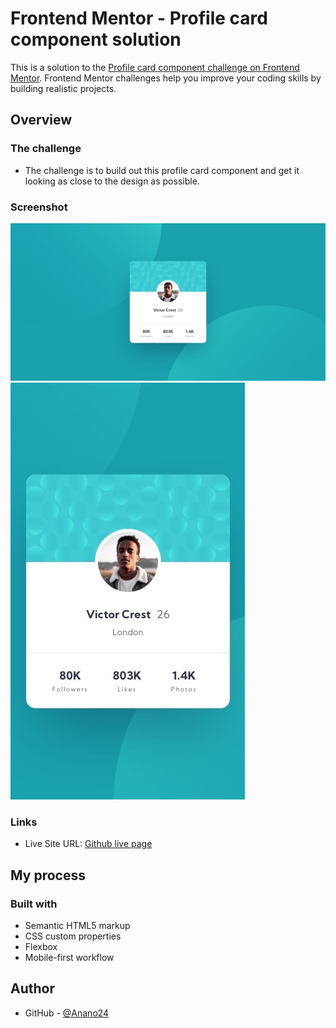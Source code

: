 # Frontend Mentor - Profile card component solution

This is a solution to the [Profile card component challenge on Frontend Mentor](https://www.frontendmentor.io/challenges/profile-card-component-cfArpWshJ). Frontend Mentor challenges help
you improve your coding skills by building realistic projects. 

## Overview

### The challenge

- The challenge is to build out this profile card component and get it looking as close to the design as possible.

### Screenshot

![Design of Desktop versions](./design/desktop-design.jpg)
![Design of Mobile versions](./design/mobile-design.jpg)

### Links

- Live Site URL: [Github live page](https://anano24.github.io/profile-card-component-main/)

## My process

### Built with

- Semantic HTML5 markup
- CSS custom properties
- Flexbox
- Mobile-first workflow

## Author

- GitHub - [@Anano24](https://github.com/Anano24)
